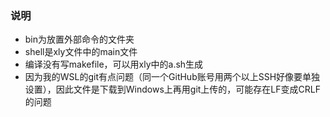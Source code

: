 ### 说明

* bin为放置外部命令的文件夹
* shell是xly文件中的main文件
* 编译没有写makefile，可以用xly中的a.sh生成
* 因为我的WSL的git有点问题（同一个GitHub账号用两个以上SSH好像要单独设置），因此文件是下载到Windows上再用git上传的，可能存在LF变成CRLF的问题
